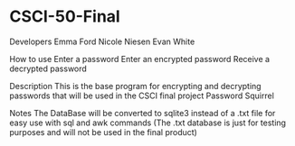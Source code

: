 # CSCI-50-Final

Developers
    Emma Ford
    Nicole Niesen
    Evan White

How to use 
    Enter a password
    Enter an encrypted password
        Receive a decrypted password

Description 
    This is the base program for encrypting and decrypting passwords that will be used in the CSCI final project Password Squirrel

Notes 
    The DataBase will be converted to sqlite3 instead of a .txt file for easy use with sql and awk commands
    (The .txt database is just for testing purposes and will not be used in the final product)
